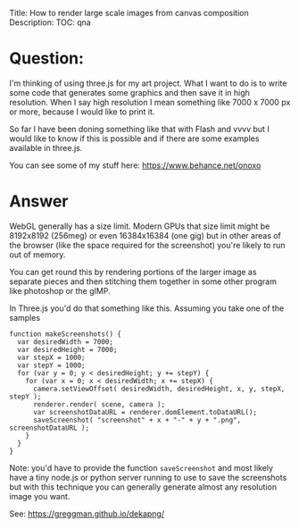 Title: How to render large scale images from canvas composition
Description:
TOC: qna

# Question:

I'm thinking of using three.js for my art project. What I want to do is to write some code that generates some graphics and then save it in high resolution. When I say high resolution I mean something like 7000 x 7000 px or more, because I would like to print it. 

So far I have been doning something like that with Flash and vvvv but I would like to know if this is possible and if there are some examples available in three.js.

You can see some of my stuff here: https://www.behance.net/onoxo

# Answer

WebGL generally has a size limit. Modern GPUs that size limit might be 8192x8192 (256meg) or even 16384x16384 (one gig) but in other areas of the browser (like the space required for the screenshot) you're likely to run out of memory.

You can get round this by rendering portions of the larger image as separate pieces and then stitching them together in some other program like photoshop or the gIMP.

In Three.js you'd do that something like this. Assuming you take one of the samples

    function makeScreenshots() {
      var desiredWidth = 7000;
      var desiredHeight = 7000;
      var stepX = 1000;
      var stepY = 1000;
      for (var y = 0; y < desiredHeight; y += stepY) {
        for (var x = 0; x < desiredWidth; x += stepX) {
          camera.setViewOffset( desiredWidth, desiredHeight, x, y, stepX, stepY );
          renderer.render( scene, camera );
          var screenshotDataURL = renderer.domElement.toDataURL();
          saveScreenshot( "screenshot" + x + "-" + y + ".png", screenshotDataURL );
        }
      }
    }

Note: you'd have to provide the function `saveScreenshot` and most likely have a tiny node.js or python server running to use to save the screenshots but with this technique you can generally generate almost any resolution image you want.

See: https://greggman.github.io/dekapng/
